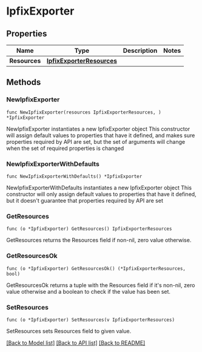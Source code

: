 # IpfixExporter

## Properties

Name | Type | Description | Notes
------------ | ------------- | ------------- | -------------
**Resources** | [**IpfixExporterResources**](IpfixExporterResources.md) |  | 

## Methods

### NewIpfixExporter

`func NewIpfixExporter(resources IpfixExporterResources, ) *IpfixExporter`

NewIpfixExporter instantiates a new IpfixExporter object
This constructor will assign default values to properties that have it defined,
and makes sure properties required by API are set, but the set of arguments
will change when the set of required properties is changed

### NewIpfixExporterWithDefaults

`func NewIpfixExporterWithDefaults() *IpfixExporter`

NewIpfixExporterWithDefaults instantiates a new IpfixExporter object
This constructor will only assign default values to properties that have it defined,
but it doesn't guarantee that properties required by API are set

### GetResources

`func (o *IpfixExporter) GetResources() IpfixExporterResources`

GetResources returns the Resources field if non-nil, zero value otherwise.

### GetResourcesOk

`func (o *IpfixExporter) GetResourcesOk() (*IpfixExporterResources, bool)`

GetResourcesOk returns a tuple with the Resources field if it's non-nil, zero value otherwise
and a boolean to check if the value has been set.

### SetResources

`func (o *IpfixExporter) SetResources(v IpfixExporterResources)`

SetResources sets Resources field to given value.



[[Back to Model list]](../README.md#documentation-for-models) [[Back to API list]](../README.md#documentation-for-api-endpoints) [[Back to README]](../README.md)


